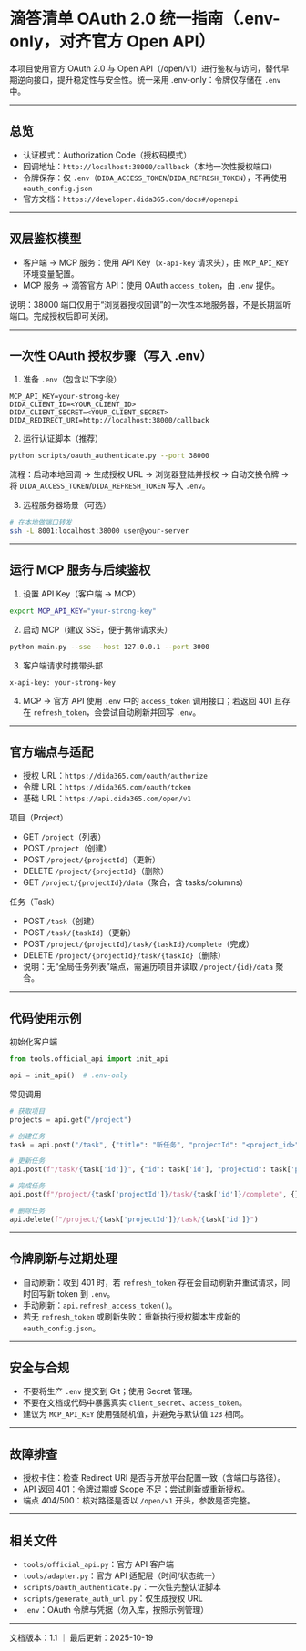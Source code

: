 # 滴答清单 OAuth 2.0 统一指南（.env-only，对齐官方 Open API）

本项目使用官方 OAuth 2.0 与 Open API（/open/v1）进行鉴权与访问，替代早期逆向接口，提升稳定性与安全性。统一采用 .env-only：令牌仅存储在 `.env` 中。

---

## 总览

- 认证模式：Authorization Code（授权码模式）
- 回调地址：`http://localhost:38000/callback`（本地一次性授权端口）
- 令牌保存：仅 `.env`（`DIDA_ACCESS_TOKEN`/`DIDA_REFRESH_TOKEN`），不再使用 `oauth_config.json`
- 官方文档：`https://developer.dida365.com/docs#/openapi`

---

## 双层鉴权模型

- 客户端 → MCP 服务：使用 API Key（`x-api-key` 请求头），由 `MCP_API_KEY` 环境变量配置。
- MCP 服务 → 滴答官方 API：使用 OAuth `access_token`，由 `.env` 提供。

说明：38000 端口仅用于“浏览器授权回调”的一次性本地服务器，不是长期监听端口。完成授权后即可关闭。

---

## 一次性 OAuth 授权步骤（写入 .env）

1) 准备 `.env`（包含以下字段）

```
MCP_API_KEY=your-strong-key
DIDA_CLIENT_ID=<YOUR_CLIENT_ID>
DIDA_CLIENT_SECRET=<YOUR_CLIENT_SECRET>
DIDA_REDIRECT_URI=http://localhost:38000/callback
```

2) 运行认证脚本（推荐）

```bash
python scripts/oauth_authenticate.py --port 38000
```

流程：启动本地回调 → 生成授权 URL → 浏览器登陆并授权 → 自动交换令牌 → 将 `DIDA_ACCESS_TOKEN`/`DIDA_REFRESH_TOKEN` 写入 `.env`。

3) 远程服务器场景（可选）

```bash
# 在本地做端口转发
ssh -L 8001:localhost:38000 user@your-server
```

---

## 运行 MCP 服务与后续鉴权

1) 设置 API Key（客户端 → MCP）

```bash
export MCP_API_KEY="your-strong-key"
```

2) 启动 MCP（建议 SSE，便于携带请求头）

```bash
python main.py --sse --host 127.0.0.1 --port 3000
```

3) 客户端请求时携带头部

```
x-api-key: your-strong-key
```

4) MCP → 官方 API 使用 `.env` 中的 `access_token` 调用接口；若返回 401 且存在 `refresh_token`，会尝试自动刷新并回写 `.env`。

---

## 官方端点与适配

- 授权 URL：`https://dida365.com/oauth/authorize`
- 令牌 URL：`https://dida365.com/oauth/token`
- 基础 URL：`https://api.dida365.com/open/v1`

项目（Project）
- GET `/project`（列表）
- POST `/project`（创建）
- POST `/project/{projectId}`（更新）
- DELETE `/project/{projectId}`（删除）
- GET `/project/{projectId}/data`（聚合，含 tasks/columns）

任务（Task）
- POST `/task`（创建）
- POST `/task/{taskId}`（更新）
- POST `/project/{projectId}/task/{taskId}/complete`（完成）
- DELETE `/project/{projectId}/task/{taskId}`（删除）
- 说明：无“全局任务列表”端点，需遍历项目并读取 `/project/{id}/data` 聚合。

---

## 代码使用示例

初始化客户端

```python
from tools.official_api import init_api

api = init_api()  # .env-only
```

常见调用

```python
# 获取项目
projects = api.get("/project")

# 创建任务
task = api.post("/task", {"title": "新任务", "projectId": "<project_id>"})

# 更新任务
api.post(f"/task/{task['id']}", {"id": task['id'], "projectId": task['projectId'], "priority": 1})

# 完成任务
api.post(f"/project/{task['projectId']}/task/{task['id']}/complete", {})

# 删除任务
api.delete(f"/project/{task['projectId']}/task/{task['id']}")
```

---

## 令牌刷新与过期处理

- 自动刷新：收到 401 时，若 `refresh_token` 存在会自动刷新并重试请求，同时回写新 token 到 `.env`。
- 手动刷新：`api.refresh_access_token()`。
- 若无 `refresh_token` 或刷新失败：重新执行授权脚本生成新的 `oauth_config.json`。

---

## 安全与合规

- 不要将生产 `.env` 提交到 Git；使用 Secret 管理。
- 不要在文档或代码中暴露真实 `client_secret`、`access_token`。
- 建议为 `MCP_API_KEY` 使用强随机值，并避免与默认值 `123` 相同。

---

## 故障排查

- 授权卡住：检查 Redirect URI 是否与开放平台配置一致（含端口与路径）。
- API 返回 401：令牌过期或 Scope 不足；尝试刷新或重新授权。
- 端点 404/500：核对路径是否以 `/open/v1` 开头，参数是否完整。

---

## 相关文件

- `tools/official_api.py`：官方 API 客户端
- `tools/adapter.py`：官方 API 适配层（时间/状态统一）
- `scripts/oauth_authenticate.py`：一次性完整认证脚本
- `scripts/generate_auth_url.py`：仅生成授权 URL
- `.env`：OAuth 令牌与凭据（勿入库，按照示例管理）

---

文档版本：1.1  ｜  最后更新：2025-10-19
